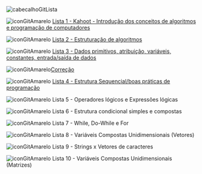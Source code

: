 ![cabecalhoGitLista](https://github.com/brunamota/AP1/assets/66503956/a522ecda-153c-49fa-aef0-d9256e2343f6)

![iconGitAmarelo](https://github.com/brunamota/AP1/assets/66503956/00a0f0f5-1867-4eeb-a284-aea532c9591b) [Lista 1 - Kahoot - Introdução dos conceitos de algoritmos e programação de computadores](https://kahoot.it/)

![iconGitAmarelo](https://github.com/brunamota/AP1/assets/66503956/00a0f0f5-1867-4eeb-a284-aea532c9591b) [Lista 2 - Estruturação de algoritmos](https://forms.gle/2Zg92yp6xrdPYBhe7)


![iconGitAmarelo](https://github.com/brunamota/AP1/assets/66503956/00a0f0f5-1867-4eeb-a284-aea532c9591b) [Lista 3 - Dados primitivos, atribuição, variáveis, constantes, entrada/saída de dados](https://forms.gle/JiKTXMDkx6YjFeqZA)

  ![iconGitAmarelo](https://github.com/brunamota/AP1/assets/66503956/00a0f0f5-1867-4eeb-a284-aea532c9591b)[Correção](https://github.com/brunamota/AP1/blob/main/CorrecaoListas/Lista03.md)

![iconGitAmarelo](https://github.com/brunamota/AP1/assets/66503956/00a0f0f5-1867-4eeb-a284-aea532c9591b) [Lista 4 - Estrutura Sequencial/boas práticas de programação](https://forms.gle/ZNmkQL2zUURYDRib8)

![iconGitAmarelo](https://github.com/brunamota/AP1/assets/66503956/00a0f0f5-1867-4eeb-a284-aea532c9591b) Lista 5 - Operadores lógicos e Expressões lógicas

![iconGitAmarelo](https://github.com/brunamota/AP1/assets/66503956/00a0f0f5-1867-4eeb-a284-aea532c9591b) Lista 6 - Estrutura condicional simples e compostas

![iconGitAmarelo](https://github.com/brunamota/AP1/assets/66503956/00a0f0f5-1867-4eeb-a284-aea532c9591b) Lista 7 - While, Do-While e For

![iconGitAmarelo](https://github.com/brunamota/AP1/assets/66503956/00a0f0f5-1867-4eeb-a284-aea532c9591b) Lista 8 - Variáveis Compostas Unidimensionais (Vetores)

![iconGitAmarelo](https://github.com/brunamota/AP1/assets/66503956/00a0f0f5-1867-4eeb-a284-aea532c9591b) Lista 9 - Strings x Vetores de caracteres

![iconGitAmarelo](https://github.com/brunamota/AP1/assets/66503956/00a0f0f5-1867-4eeb-a284-aea532c9591b) Lista 10 - Variáveis Compostas Unidimensionais (Matrizes)

